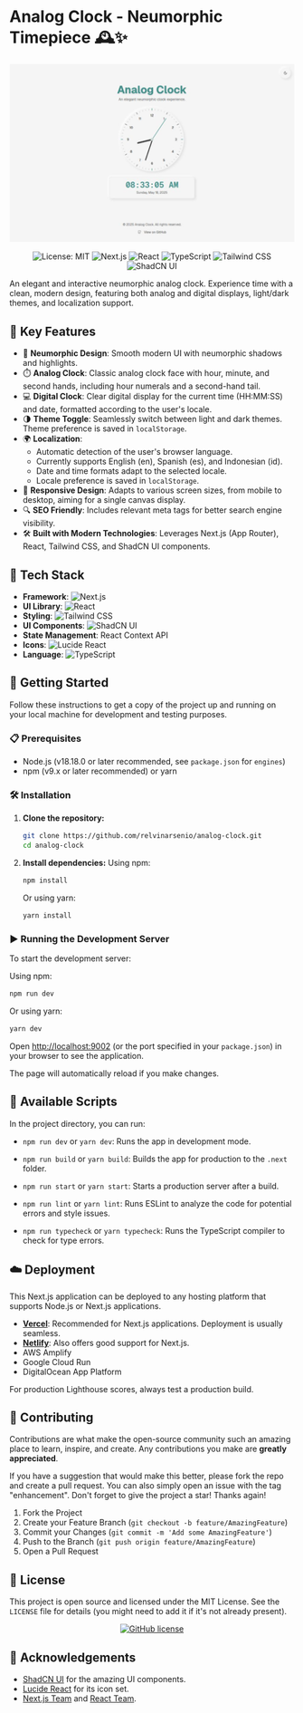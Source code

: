
# Analog Clock - Neumorphic Timepiece 🕰️✨

[![Analog Clock Preview](screenshots/preview.png)](https://analog-clock.noteapp.icu) <!-- Replace with your preview image and live URL -->

<p align="center">
  <img src="https://img.shields.io/badge/License-MIT-blue.svg" alt="License: MIT"/>
  <img src="https://img.shields.io/badge/Next.js-15.x-black?logo=next.js&logoColor=white" alt="Next.js"/>
  <img src="https://img.shields.io/badge/React-18.x-20232A?logo=react&logoColor=61DAFB" alt="React"/>
  <img src="https://img.shields.io/badge/TypeScript-5.x-007ACC?logo=typescript&logoColor=white" alt="TypeScript"/>
  <img src="https://img.shields.io/badge/Tailwind_CSS-3.x-06B6D4?logo=tailwindcss&logoColor=white" alt="Tailwind CSS"/>
  <img src="https://img.shields.io/badge/ShadCN_UI-Ready-black" alt="ShadCN UI"/>
</p>

An elegant and interactive neumorphic analog clock. Experience time with a clean, modern design, featuring both analog and digital displays, light/dark themes, and localization support.

## 🌟 Key Features

*   🎨 **Neumorphic Design**: Smooth modern UI with neumorphic shadows and highlights.
*   ⏱️ **Analog Clock**: Classic analog clock face with hour, minute, and second hands, including hour numerals and a second-hand tail.
*   💻 **Digital Clock**: Clear digital display for the current time (HH:MM:SS) and date, formatted according to the user's locale.
*   🌗 **Theme Toggle**: Seamlessly switch between light and dark themes. Theme preference is saved in `localStorage`.
*   🌍 **Localization**:
    *   Automatic detection of the user's browser language.
    *   Currently supports English (en), Spanish (es), and Indonesian (id).
    *   Date and time formats adapt to the selected locale.
    *   Locale preference is saved in `localStorage`.
*   📱 **Responsive Design**: Adapts to various screen sizes, from mobile to desktop, aiming for a single canvas display.
*   🔍 **SEO Friendly**: Includes relevant meta tags for better search engine visibility.
*   🛠️ **Built with Modern Technologies**: Leverages Next.js (App Router), React, Tailwind CSS, and ShadCN UI components.

## 🚀 Tech Stack

*   **Framework**: <img src="https://img.shields.io/badge/Next.js-000000?style=for-the-badge&logo=nextdotjs&logoColor=white" alt="Next.js"/>
*   **UI Library**: <img src="https://img.shields.io/badge/React-20232A?style=for-the-badge&logo=react&logoColor=61DAFB" alt="React"/>
*   **Styling**: <img src="https://img.shields.io/badge/Tailwind_CSS-06B6D4?style=for-the-badge&logo=tailwind-css&logoColor=white" alt="Tailwind CSS"/>
*   **UI Components**: <img src="https://img.shields.io/badge/ShadCN_UI-Customizable-black" alt="ShadCN UI"/>
*   **State Management**: React Context API
*   **Icons**: <img src="https://img.shields.io/badge/Lucide_React-4B5563?style=for-the-badge&logo=lucide&logoColor=white" alt="Lucide React"/>
*   **Language**: <img src="https://img.shields.io/badge/TypeScript-007ACC?style=for-the-badge&logo=typescript&logoColor=white" alt="TypeScript"/>

## 🏁 Getting Started

Follow these instructions to get a copy of the project up and running on your local machine for development and testing purposes.

### 📋 Prerequisites

*   Node.js (v18.18.0 or later recommended, see `package.json` for `engines`)
*   npm (v9.x or later recommended) or yarn

### 🛠️ Installation

1.  **Clone the repository:**
    ```bash
    git clone https://github.com/relvinarsenio/analog-clock.git
    cd analog-clock
    ```

2.  **Install dependencies:**
    Using npm:
    ```bash
    npm install
    ```
    Or using yarn:
    ```bash
    yarn install
    ```

### ▶️ Running the Development Server

To start the development server:

Using npm:
```bash
npm run dev
```
Or using yarn:
```bash
yarn dev
```
Open [http://localhost:9002](http://localhost:9002) (or the port specified in your `package.json`) in your browser to see the application.

The page will automatically reload if you make changes.

## 📜 Available Scripts

In the project directory, you can run:

*   `npm run dev` or `yarn dev`:
    Runs the app in development mode.

*   `npm run build` or `yarn build`:
    Builds the app for production to the `.next` folder.

*   `npm run start` or `yarn start`:
    Starts a production server after a build.

*   `npm run lint` or `yarn lint`:
    Runs ESLint to analyze the code for potential errors and style issues.

*   `npm run typecheck` or `yarn typecheck`:
    Runs the TypeScript compiler to check for type errors.

## ☁️ Deployment

This Next.js application can be deployed to any hosting platform that supports Node.js or Next.js applications.

*   **[Vercel](https://vercel.com/)**: Recommended for Next.js applications. Deployment is usually seamless.
*   **[Netlify](https://www.netlify.com/)**: Also offers good support for Next.js.
*   AWS Amplify
*   Google Cloud Run
*   DigitalOcean App Platform

For production Lighthouse scores, always test a production build.

## 🤝 Contributing

Contributions are what make the open-source community such an amazing place to learn, inspire, and create. Any contributions you make are **greatly appreciated**.

If you have a suggestion that would make this better, please fork the repo and create a pull request. You can also simply open an issue with the tag "enhancement".
Don't forget to give the project a star! Thanks again!

1.  Fork the Project
2.  Create your Feature Branch (`git checkout -b feature/AmazingFeature`)
3.  Commit your Changes (`git commit -m 'Add some AmazingFeature'`)
4.  Push to the Branch (`git push origin feature/AmazingFeature`)
5.  Open a Pull Request

## 📄 License

This project is open source and licensed under the MIT License. See the `LICENSE` file for details (you might need to add it if it's not already present).

<p align="center">
  <a href="https://github.com/relvinarsenio/analog-clock/blob/main/LICENSE">
    <img src="https://img.shields.io/github/license/relvinarsenio/analog-clock?style=for-the-badge" alt="GitHub license"/>
  </a>
</p>

## 🙏 Acknowledgements

*   [ShadCN UI](https://ui.shadcn.com/) for the amazing UI components.
*   [Lucide React](https://lucide.dev/) for its icon set.
*   [Next.js Team](https://nextjs.org/) and [React Team](https://reactjs.org/).


